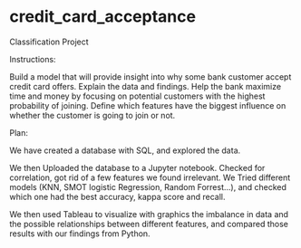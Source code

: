 # credit_card_acceptance

Classification Project

Instructions:

Build a model that will provide insight into why some bank customer accept credit card offers. 
Explain the data and findings.
Help the bank maximize time and money by focusing on potential customers with the highest probability of joining. 
Define which features have the biggest influence on whether the customer is going to join or not. 


Plan:

We have created a database with SQL, and explored the data.

We then Uploaded the database to a Jupyter notebook. 
Checked for correlation, got rid of a few features we found irrelevant. We Tried different models (KNN, SMOT logistic Regression, Random Forrest...),
and checked which one had the best accuracy, kappa score and recall. 

We then used Tableau to visualize with graphics the imbalance in data and the possible relationships between different features,
and compared those results with our findings from Python.  




